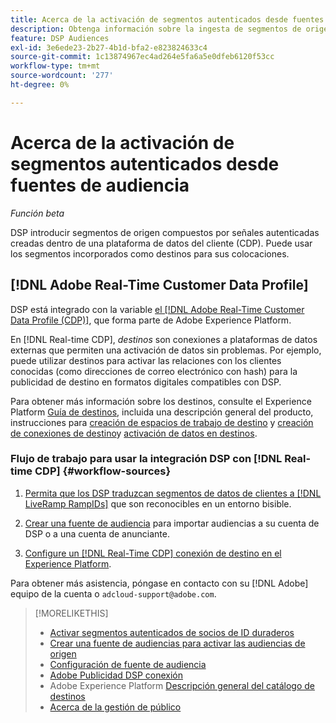 ```yaml
---
title: Acerca de la activación de segmentos autenticados desde fuentes de audiencia
description: Obtenga información sobre la ingesta de segmentos de origen desde una plataforma de datos de clientes.
feature: DSP Audiences
exl-id: 3e6ede23-2b27-4b1d-bfa2-e823824633c4
source-git-commit: 1c13874967ec4ad264e5fa6a5e0dfeb6120f53cc
workflow-type: tm+mt
source-wordcount: '277'
ht-degree: 0%

---
```


# Acerca de la activación de segmentos autenticados desde fuentes de audiencia

<!-- Doesn't specifically explain what you can do in our UI -->
*Función beta*

DSP introducir segmentos de origen compuestos por señales autenticadas creadas dentro de una plataforma de datos del cliente (CDP). Puede usar los segmentos incorporados como destinos para sus colocaciones.

## [!DNL Adobe Real-Time Customer Data Profile]

DSP está integrado con la variable [el [!DNL Adobe Real-Time Customer Data Profile (CDP)]](https://experienceleague.adobe.com/docs/experience-platform/rtcdp/overview.html), que forma parte de Adobe Experience Platform.

En [!DNL Real-time CDP], *destinos* son conexiones a plataformas de datos externas que permiten una activación de datos sin problemas. Por ejemplo, puede utilizar destinos para activar las relaciones con los clientes conocidas (como direcciones de correo electrónico con hash) para la publicidad de destino en formatos digitales compatibles con DSP.

Para obtener más información sobre los destinos, consulte el Experience Platform [Guía de destinos](https://experienceleague.adobe.com/docs/experience-platform/destinations/home.html), incluida una descripción general del producto, instrucciones para [creación de espacios de trabajo de destino](https://experienceleague.adobe.com/docs/experience-platform/destinations/ui/destinations-workspace.html) y [creación de conexiones de destino](https://experienceleague.adobe.com/docs/experience-platform/destinations/ui/connect-destination.html)y [activación de datos en destinos](https://experienceleague.adobe.com/docs/experience-platform/destinations/ui/activate/activate-segment-streaming-destinations.html).

### Flujo de trabajo para usar la integración DSP con [!DNL Real-time CDP] {#workflow-sources}

<!-- Make sure that titles make the distinctions clear -- everything can't be "Activate XXX." -->

1. [Permita que los DSP traduzcan segmentos de datos de clientes a [!DNL LiveRamp RampIDs]](source-durable-id.md) que son reconocibles en un entorno bisible.<!-- I don't think I need this here: This requires DSP account-level and campaign-level settings to enable segment sharing with [!DNL LiveRamp], which will translate customer data to [!DNL RampIDs] to create targetable segments. Your DSP account team will perform this configuration. -->

1. [Crear una fuente de audiencia](source-create.md) para importar audiencias a su cuenta de DSP o a una cuenta de anunciante.

1. [Configure un [!DNL Real-Time CDP] conexión de destino en el Experience Platform](https://experienceleague.adobe.com/docs/experience-platform/destinations/catalog/advertising/adobe-advertising-cloud-connection.html).

Para obtener más asistencia, póngase en contacto con su [!DNL Adobe] equipo de la cuenta o `adcloud-support@adobe.com`.

>[!MORELIKETHIS]
>
>* [Activar segmentos autenticados de socios de ID duraderos](source-durable-id.md)
>* [Crear una fuente de audiencias para activar las audiencias de origen](source-create.md)
>* [Configuración de fuente de audiencia](source-settings.md)
>* [Adobe Publicidad DSP conexión](https://experienceleague.adobe.com/docs/experience-platform/destinations/catalog/advertising/adobe-advertising-cloud-connection.html)
>* Adobe Experience Platform [Descripción general del catálogo de destinos](https://experienceleague.adobe.com/docs/experience-platform/destinations/catalog/overview.html)
>* [Acerca de la gestión de público](/help/dsp/audiences/audience-about.md)

